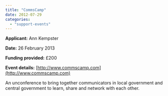 ```yaml
---
title: "CommsCamp"
date: 2012-07-29
categories: 
  - "support-events"
---
```


**Applicant:** Ann Kempster

**Date:** 26 February 2013

**Funding provided:** £200

**Event details:** [http://www.commscamp.com](http://www.commscamp.com)

An unconference to bring together communicators in local government and central government to learn, share and network with each other.
